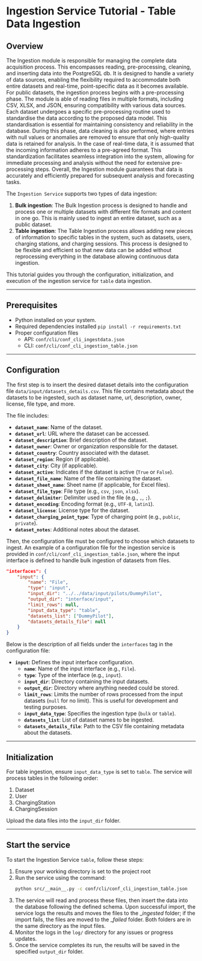 # Ingestion Service Tutorial - Table Data Ingestion

## Overview
The Ingestion module is responsible for managing the complete data acquisition process. This encompasses reading, pre-processing, cleaning, 
and inserting data into the PostgreSQL db. It is designed to handle a variety of data sources, enabling the flexibility required to 
accommodate both entire datasets and real-time, point-specific data as it becomes available.
For public datasets, the ingestion process begins with a pre-processing phase. The module is able of reading files in multiple formats, 
including CSV, XLSX, and JSON, ensuring compatibility with various data sources. Each dataset undergoes a specific pre-processing routine 
used to standardise the data according to the proposed data model. This standardisation is essential for maintaining consistency and 
reliability in the database. During this phase, data cleaning is also performed, where entries with null values or anomalies are removed 
to ensure that only high-quality data is retained for analysis. In the case of real-time data, it is assumed that the incoming information 
adheres to a pre-agreed format. This standardization facilitates seamless integration into the system, allowing for immediate processing 
and analysis without the need for extensive pre-processing steps. Overall, the Ingestion module guarantees that data is accurately and 
efficiently prepared for subsequent analysis and forecasting tasks.

The `Ingestion Service` supports two types of data ingestion:
1. **Bulk ingestion**: The Bulk Ingestion process is designed to handle and process one or multiple datasets with different file formats 
and content in one go. This is mainly used to ingest an entire dataset, such as a public dataset. 
2. **Table ingestion**: The Table Ingestion process allows adding new pieces of information to specific tables in the system, such as 
datasets, users, charging stations, and charging sessions. This process is designed to be flexible and efficient so that new data can 
be added without reprocessing everything in the database allowing continuous data ingestion.

This tutorial guides you through the configuration, initialization, and execution of the ingestion service for `table` data ingestion.

---

## Prerequisites
- Python installed on your system.
- Required dependencies installed `pip install -r requirements.txt`
- Proper configuration files 
  - API: `conf/cli/conf_cli_ingestdata.json`
  - CLI: `conf/cli/conf_cli_ingestion_table.json`

---

## Configuration
The first step is to insert the desired dataset details into the configuration file `data/input/datasets_details.csv`.
This file contains metadata about the datasets to be ingested, such as dataset name, url, description, owner, license, file type, and more.

The file includes:
- **`dataset_name`**: Name of the dataset.
- **`dataset_url`**: URL where the dataset can be accessed.
- **`dataset_description`**: Brief description of the dataset.
- **`dataset_owner`**: Owner or organization responsible for the dataset.
- **`dataset_country`**: Country associated with the dataset.
- **`dataset_region`**: Region (if applicable).
- **`dataset_city`**: City (if applicable).
- **`dataset_active`**: Indicates if the dataset is active (`True` or `False`).
- **`dataset_file_name`**: Name of the file containing the dataset.
- **`dataset_sheet_name`**: Sheet name (if applicable, for Excel files).
- **`dataset_file_type`**: File type (e.g., `csv`, `json`, `xlsx`).
- **`dataset_delimiter`**: Delimiter used in the file (e.g., `,`, `;`).
- **`dataset_encoding`**: Encoding format (e.g., `UTF-8`, `latin1`).
- **`dataset_license`**: License type for the dataset.
- **`dataset_charging_point_type`**: Type of charging point (e.g., `public`, `private`).
- **`dataset_notes`**: Additional notes about the dataset.


Then, the configuration file must be configured to choose which datasets to ingest.
An example of a configuration file for the ingestion service is provided in `conf/cli/conf_cli_ingestion_table.json`, 
where the input interface is defined to handle bulk ingestion of datasets from files.

```json
"interfaces": {
    "input": {
        "name": "File",
        "type": "input",
        "input_dir": "../../data/input/pilots/DummyPilot",
        "output_dir": "interface/input",
        "limit_rows": null,
        "input_data_type": "table",
        "datasets_list": ["DummyPilot"],
        "datasets_details_file": null
    }
}
```

Below is the description of all fields under the `interfaces` tag in the configuration file:

- **`input`**: Defines the input interface configuration.
  - **`name`**: Name of the input interface (e.g., `File`).
  - **`type`**: Type of the interface (e.g., `input`).
  - **`input_dir`**: Directory containing the input datasets.
  - **`output_dir`**: Directory where anything needed could be stored.
  - **`limit_rows`**: Limits the number of rows processed from the input datasets (`null` for no limit). This is useful for development and testing purposes.
  - **`input_data_type`**: Specifies the ingestion type (`bulk` or `table`).
  - **`datasets_list`**: List of dataset names to be ingested.
  - **`datasets_details_file`**: Path to the CSV file containing metadata about the datasets.

---

## Initialization
For table ingestion, ensure `input_data_type` is set to `table`. The service will process tables in the following order:
1. Dataset
2. User
3. ChargingStation
4. ChargingSession

Upload the data files into the `input_dir` folder.

---

## Start the service

To start the Ingestion Service `table`, follow these steps:

1. Ensure your working directory is set to the project root
2. Run the service using the command:
   ```bash
   python src/__main__.py -c conf/cli/conf_cli_ingestion_table.json
   ```
3. The service will read and process these files, then insert the data into the database following the defined schema. Upon successful 
import, the service logs the results and moves the files to the __ingested_ folder; if the import fails, the files are moved to the 
__failed_ folder. Both folders are in the same directory as the input files.
4. Monitor the logs in the `log/` directory for any issues or progress updates.
5. Once the service completes its run, the results will be saved in the specified `output_dir` folder.
